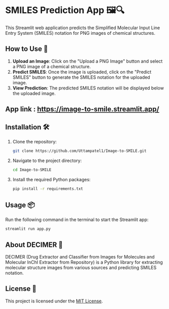 
# SMILES Prediction App 🖼️🔍

This Streamlit web application predicts the Simplified Molecular Input Line Entry System (SMILES) notation for PNG images of chemical structures.

## How to Use 🚀

1. **Upload an Image**: Click on the "Upload a PNG Image" button and select a PNG image of a chemical structure.
2. **Predict SMILES**: Once the image is uploaded, click on the "Predict SMILES" button to generate the SMILES notation for the uploaded image.
3. **View Prediction**: The predicted SMILES notation will be displayed below the uploaded image.

## App link : https://image-to-smile.streamlit.app/

## Installation 🛠️

1. Clone the repository:

    ```bash
    git clone https://github.com/Uttampatel1/Image-to-SMILE.git
    ```

2. Navigate to the project directory:

    ```bash
    cd Image-to-SMILE
    ```

3. Install the required Python packages:

    ```bash
    pip install -r requirements.txt
    ```

## Usage 📦

Run the following command in the terminal to start the Streamlit app:

```bash
streamlit run app.py
```

## About DECIMER 🧪

DECIMER (Drug Extractor and Classifier from Images for Molecules and Molecular InChI Extractor from Repository) is a Python library for extracting molecular structure images from various sources and predicting SMILES notation.

## License 📝

This project is licensed under the [MIT License](LICENSE).
